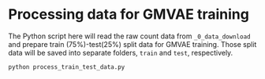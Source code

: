 # Processing data for GMVAE training
The Python script here will read the raw count data from `_0_data_download` and prepare train (75%)-test(25%) split data for GMVAE training. Those split data will be saved into separate folders, `train` and `test`, respectively.
```
python process_train_test_data.py
```

